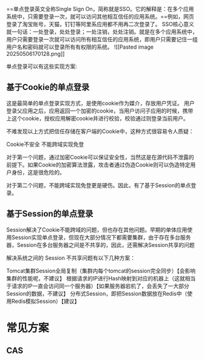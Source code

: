 ==单点登录英文全称Single Sign On，简称就是SSO。它的解释是：在多个应用系统中，只需要登录一次，就可以访问其他相互信任的应用系统。==例如，网页登录了淘宝账号，天猫，钉钉等阿里系应用都不用再二次登录了。 SSO核心意义就一句话：一处登录，处处登录；一处注销，处处注销。就是在多个应用系统中，用户只需要登录一次就可以访问所有相互信任的应用系统，即用户只需要记住一组用户名和密码就可以登录所有有权限的系统。
![[Pasted image 20250506170128.png]]

单点登录可以有这些实现方案:

## 基于Cookie的单点登录

这是最简单的单点登录实现方式，是使用cookie作为媒介，存放用户凭证。 用户登录父应用之后，应用返回一个加密的cookie，当用户访问子应用的时候，携带上这个cookie，授权应用解密cookie并进行校验，校验通过则登录当前用户。

不难发现以上方式把信任存储在客户端的Cookie中，这种方式很容易令人质疑：

Cookie不安全
不能跨域实现免登

对于第一个问题，通过加密Cookie可以保证安全性，当然这是在源代码不泄露的前提下。如果Cookie的加密算法泄露，攻击者通过伪造Cookie则可以伪造特定用户身份，这是很危险的。

对于第二个问题，不能跨域实现免登更是硬伤。因此，有了基于Session的单点登录。


## 基于Session的单点登录
Session解决了Cookie不能跨域的问题，但也存在其他问题。早期的单体应用使用Session实现单点登录，但现在大部分情况下都需要集群，由于存在多台服务器，Session在多台服务器之间是不共享的，因此，还需解决Session共享的问题

解决系统之间的 Session 不共享问题有以下几种方案：

Tomcat集群Session全局复制（集群内每个tomcat的session完全同步）【会影响集群的性能呢，不建议】
根据请求的IP进行Hash映射到对应的机器上（这就相当于请求的IP一直会访问同一个服务器）【如果服务器宕机了，会丢失了一大部分Session的数据，不建议】
分布式Session，即把Session数据放在Redis中（使用Redis模拟Session）【建议】


# 常见方案
## CAS
